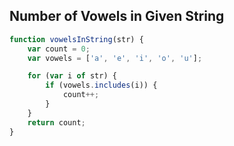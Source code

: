 ## Number of Vowels in Given String

```javascript
function vowelsInString(str) {
    var count = 0;
    var vowels = ['a', 'e', 'i', 'o', 'u'];

    for (var i of str) {
        if (vowels.includes(i)) {
            count++;
        }
    }
    return count;
}
```